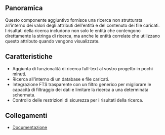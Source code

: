 ## Panoramica
Questo componente aggiuntivo fornisce una ricerca non strutturata all'interno dei valori degli attributi dell'entità e del contenuto dei file caricati. I risultati della ricerca includono non solo le entità che contengono direttamente la stringa di ricerca, ma anche le entità correlate che utilizzano questo attributo quando vengono visualizzate.
## Caratteristiche
- Aggiunta di funzionalità di ricerca full-text al vostro progetto in pochi minuti.
- Ricerca all'interno di un database e file caricati.
- Integrazione FTS trasparente con un filtro generico per migliorare le capacità di filtraggio dei dati e limitare la ricerca a una determinata schermata.
- Controllo delle restrizioni di sicurezza per i risultati della ricerca.
## Collegamenti
- [Documentazione](https://doc.cuba-platform.com/fts-latest/?_ga=2.217983637.268896658.1569827131-1089555325.1544690132)